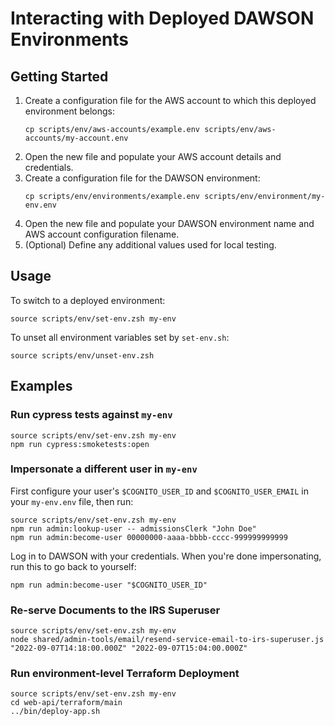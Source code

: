 # Interacting with Deployed DAWSON Environments

## Getting Started

1. Create a configuration file for the AWS account to which this deployed environment belongs:
    ```
    cp scripts/env/aws-accounts/example.env scripts/env/aws-accounts/my-account.env
    ```
1. Open the new file and populate your AWS account details and credentials.
1. Create a configuration file for the DAWSON environment:
    ```
    cp scripts/env/environments/example.env scripts/env/environment/my-env.env
    ```
1. Open the new file and populate your DAWSON environment name and AWS account configuration filename.
1. (Optional) Define any additional values used for local testing. 

## Usage

To switch to a deployed environment:
```
source scripts/env/set-env.zsh my-env
```

To unset all environment variables set by `set-env.sh`:
```
source scripts/env/unset-env.zsh
```

## Examples

### Run cypress tests against `my-env`

```
source scripts/env/set-env.zsh my-env
npm run cypress:smoketests:open
```

### Impersonate a different user in `my-env`

First configure your user's `$COGNITO_USER_ID` and `$COGNITO_USER_EMAIL` in your `my-env.env` file, then run:
```
source scripts/env/set-env.zsh my-env
npm run admin:lookup-user -- admissionsClerk "John Doe"
npm run admin:become-user 00000000-aaaa-bbbb-cccc-999999999999
```
Log in to DAWSON with your credentials. When you're done impersonating, run this to go back to yourself:
```
npm run admin:become-user "$COGNITO_USER_ID"
```

### Re-serve Documents to the IRS Superuser

```
source scripts/env/set-env.zsh my-env
node shared/admin-tools/email/resend-service-email-to-irs-superuser.js "2022-09-07T14:18:00.000Z" "2022-09-07T15:04:00.000Z"
```

### Run environment-level Terraform Deployment

```
source scripts/env/set-env.zsh my-env
cd web-api/terraform/main
../bin/deploy-app.sh
```
